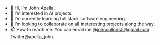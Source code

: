 - 👋 Hi, I’m John Apella.  
- 👀 I’m interested in AI projects. 
- 🌱 I’m currently learning full stack software engineering.
- 💞️ I’m looking to collaborate on all ineteresting projects along the way. 
- 📫 How to reach me. You can email me @johncollons5@gmail.com. Twitter@apella_john. 

<!---
apella1/apella1 is a ✨ special ✨ repository because its `README.md` (this file) appears on your GitHub profile.
You can click the Preview link to take a look at your changes.
--->
